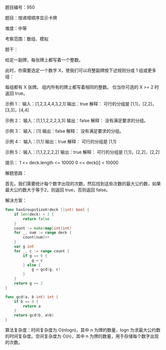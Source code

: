 题目编号：950

题目：按递增顺序显示卡牌

难度：中等

考察范围：数组、模拟

题干：

给定一副牌，每张牌上都写着一个整数。

此时，你需要选定一个数字 X，使我们可以将整副牌按下述规则分成 1 组或更多组：

每组都有 X 张牌。
组内所有的牌上都写着相同的整数。
仅当你可选的 X >= 2 时返回 true。

示例 1：
输入：[1,2,3,4,4,3,2,1]
输出：true
解释：
可行的分组是 [1,1]，[2,2]，[3,3]，[4,4]

示例 2：
输入：[1,1,1,2,2,2,3,3]
输出：false
解释：
没有满足要求的分组。

示例 3：
输入：[1]
输出：false
解释：
没有满足要求的分组。

示例 4：
输入：[1,1]
输出：true
解释：
可行的分组是 [1,1]

示例 5：
输入：[1,1,2,2,2,2]
输出：true
解释：
可行的分组是 [1,1]，[2,2]，[2,2]

提示：
1 <= deck.length <= 10000
0 <= deck[i] < 10000

解题思路：

首先，我们需要统计每个数字出现的次数，然后找到这些次数的最大公约数，如果最大公约数大于等于2，则返回 true，否则返回 false。

解决方案：

```go
func hasGroupsSizeX(deck []int) bool {
    if len(deck) < 2 {
        return false
    }
    count := make(map[int]int)
    for _, num := range deck {
        count[num]++
    }
    var g int
    for _, c := range count {
        if g == 0 {
            g = c
        } else {
            g = gcd(g, c)
        }
    }
    return g >= 2
}

func gcd(a, b int) int {
    if b == 0 {
        return a
    }
    return gcd(b, a%b)
}
```

算法复杂度：时间复杂度为 O(nlogn)，其中 n 为牌的数量，logn 为求最大公约数的时间复杂度。空间复杂度为 O(n)，其中 n 为牌的数量，用于存储每个数字出现的次数。